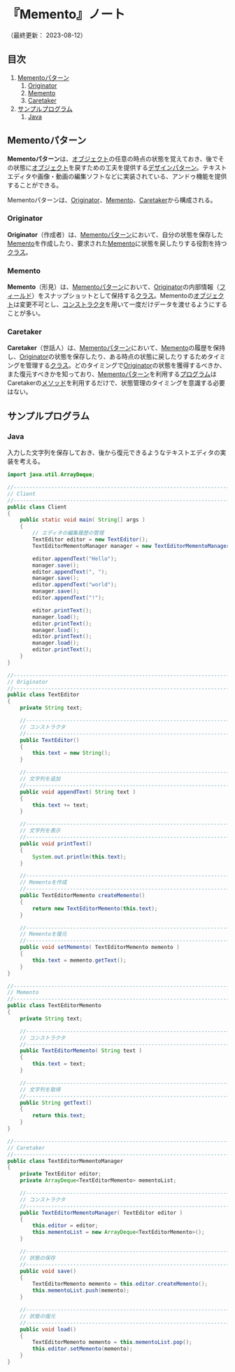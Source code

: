 # 『Memento』ノート

（最終更新： 2023-08-12）


## 目次

1. [Mementoパターン](#mementoパターン)
	1. [Originator](#originator)
	1. [Memento](#memento)
	1. [Caretaker](#caretaker)
1. [サンプルプログラム](#サンプルプログラム)
	1. [Java](#java)


## Mementoパターン

**Mementoパターン**は、[オブジェクト](../../../../programming/_/chapters/object_oriented.md#オブジェクト)の任意の時点の状態を覚えておき、後でその状態に[オブジェクト](../../../../programming/_/chapters/object_oriented.md#オブジェクト)を戻すための工夫を提供する[デザインパターン](./design_pattern.md#デザインパターン)。テキストエディタや画像・動画の編集ソフトなどに実装されている、アンドゥ機能を提供することができる。

Mementoパターンは、[Originator](#originator)、[Memento](#memento)、[Caretaker](#caretaker)から構成される。

### Originator

**Originator**（作成者）は、[Mementoパターン](#mementoパターン)において、自分の状態を保存した[Memento](#memento)を作成したり、要求された[Memento](#memento)に状態を戻したりする役割を持つ[クラス](../../../../programming/_/chapters/object_oriented.md#クラス)。

### Memento

**Memento**（形見）は、[Mementoパターン](#mementoパターン)において、[Originator](#originator)の内部情報（[フィールド](../../../../programming/_/chapters/object_oriented.md#フィールド)）をスナップショットとして保持する[クラス](../../../../programming/_/chapters/object_oriented.md#クラス)。Mementoの[オブジェクト](../../../../programming/_/chapters/object_oriented.md#オブジェクト)は変更不可とし、[コンストラクタ](../../../../programming/_/chapters/object_oriented.md#コンストラクタ)を用いて一度だけデータを渡せるようにすることが多い。

### Caretaker

**Caretaker**（世話人）は、[Mementoパターン](#mementoパターン)において、[Memento](#memento)の履歴を保持し、[Originator](#originator)の状態を保存したり、ある時点の状態に戻したりするためタイミングを管理する[クラス](../../../../programming/_/chapters/object_oriented.md#クラス)。どのタイミングで[Originator](#originator)の状態を獲得するべきか、また復元すべきかを知っており、[Mementoパターン](#mementoパターン)を利用する[プログラム](../../../../programming/_/chapters/programming.md#プログラム)はCaretakerの[メソッド](../../../../programming/_/chapters/object_oriented.md#メソッド)を利用するだけで、状態管理のタイミングを意識する必要はない。


## サンプルプログラム

### Java

入力した文字列を保存しておき、後から復元できるようなテキストエディタの実装を考える。

```java
import java.util.ArrayDeque;

//------------------------------------------------------------------------------
// Client
//------------------------------------------------------------------------------
public class Client
{
    public static void main( String[] args )
    {
        // エディタの編集履歴の管理
        TextEditor editor = new TextEditor();
        TextEditorMementoManager manager = new TextEditorMementoManager(editor);

        editor.appendText("Hello");
        manager.save();
        editor.appendText(", ");
        manager.save();
        editor.appendText("world");
        manager.save();
        editor.appendText("!");

        editor.printText();
        manager.load();
        editor.printText();
        manager.load();
        editor.printText();
        manager.load();
        editor.printText();
    }
}

//------------------------------------------------------------------------------
// Originator
//------------------------------------------------------------------------------
public class TextEditor
{
    private String text;

    //--------------------------------------------------------------------------
    // コンストラクタ
    //--------------------------------------------------------------------------
    public TextEditor()
    {
        this.text = new String();
    }

    //--------------------------------------------------------------------------
    // 文字列を追加
    //--------------------------------------------------------------------------
    public void appendText( String text )
    {
        this.text += text;
    }

    //--------------------------------------------------------------------------
    // 文字列を表示
    //--------------------------------------------------------------------------
    public void printText()
    {
        System.out.println(this.text);
    }

    //--------------------------------------------------------------------------
    // Mementoを作成
    //--------------------------------------------------------------------------
    public TextEditorMemento createMemento()
    {
        return new TextEditorMemento(this.text);
    }

    //--------------------------------------------------------------------------
    // Mementoを復元
    //--------------------------------------------------------------------------
    public void setMemento( TextEditorMemento memento )
    {
        this.text = memento.getText();
    }
}

//------------------------------------------------------------------------------
// Memento
//------------------------------------------------------------------------------
public class TextEditorMemento
{
    private String text;

    //--------------------------------------------------------------------------
    // コンストラクタ
    //--------------------------------------------------------------------------
    public TextEditorMemento( String text )
    {
        this.text = text;
    }

    //--------------------------------------------------------------------------
    // 文字列を取得
    //--------------------------------------------------------------------------
    public String getText()
    {
        return this.text;
    }
}

//------------------------------------------------------------------------------
// Caretaker
//------------------------------------------------------------------------------
public class TextEditorMementoManager
{
    private TextEditor editor;
    private ArrayDeque<TextEditorMemento> mementoList;

    //--------------------------------------------------------------------------
    // コンストラクタ
    //--------------------------------------------------------------------------
    public TextEditorMementoManager( TextEditor editor )
    {
        this.editor = editor;
        this.mementoList = new ArrayDeque<TextEditorMemento>();
    }

    //--------------------------------------------------------------------------
    // 状態の保存
    //--------------------------------------------------------------------------
    public void save()
    {
        TextEditorMemento memento = this.editor.createMemento();
        this.mementoList.push(memento);
    }

    //--------------------------------------------------------------------------
    // 状態の復元
    //--------------------------------------------------------------------------
    public void load()
    {
        TextEditorMemento memento = this.mementoList.pop();
        this.editor.setMemento(memento);
    }
}
```
